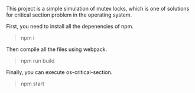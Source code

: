 This project is a simple simulation of mutex locks, which is one of solutions for critical section problem in the operating system.

First, you need to install all the depenencies of npm.
> npm i

Then compile all the files using webpack.
> npm run build

Finally, you can execute os-critical-section.
> npm start
